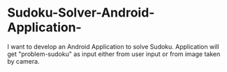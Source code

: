 # Sudoku-Solver-Android-Application-
I want to develop an Android Application to solve Sudoku. Application will  get "problem-sudoku" as input either from user input or from image taken by camera.
